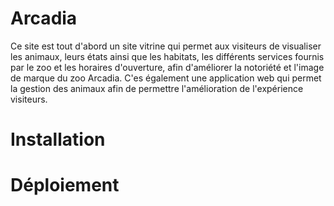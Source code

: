# Arcadia
Ce site est tout d'abord un site vitrine qui permet aux visiteurs de visualiser les animaux, leurs états ainsi que les habitats, les différents services fournis par le zoo et les horaires d'ouverture, afin d'améliorer la notoriété et l'image de marque du zoo Arcadia.
C'es également une application web qui permet la gestion des animaux afin de permettre l'amélioration de l'expérience visiteurs. 

# Installation

# Déploiement
